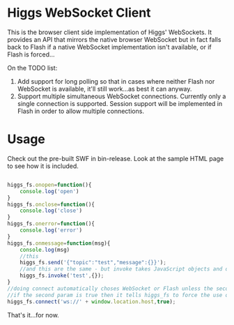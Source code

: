 # Higgs WebSocket Client

This is the browser client side implementation of Higgs' WebSockets.
It provides an API that mirrors the native browser WebSocket but in fact falls back to Flash
if a native WebSocket implementation isn't available, or if Flash is forced...

On the TODO list:

1. Add support for long polling so that in cases where neither Flash nor WebSocket
is available, it'll still work...as best it can anyway.
2. Support multiple simultaneous WebSocket connections. Currently only a single connection is supported.
Session support will be implemented in Flash in order to allow multiple connections.

# Usage

Check out the pre-built SWF in bin-release. Look at the sample HTML page to see how it is included.

```javascript

higgs_fs.onopen=function(){
	console.log('open')
}
higgs_fs.onclose=function(){
	console.log('close')
}
higgs_fs.onerror=function(){
	console.log('error')
}
higgs_fs.onmessage=function(msg){
    console.log(msg)
    //this
    higgs_fs.send('{"topic":"test","message":{}}');
    //and this are the same - but invoke takes JavaScript objects and does JSON.stringify()...
    higgs_fs.invoke('test',{});
}
//doing connect automatically choses WebSocket or Flash unless the second parameter is true
//if the second param is true then it tells higgs_fs to force the use of Flash
higgs_fs.connect('ws://' + window.location.host,true);

```

That's it...for now.